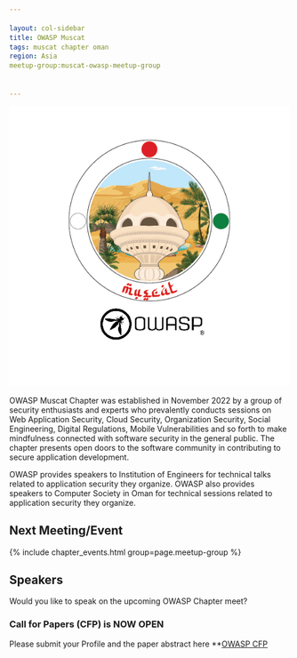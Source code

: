 ```yaml
---

layout: col-sidebar
title: OWASP Muscat
tags: muscat chapter oman
region: Asia
meetup-group:muscat-owasp-meetup-group


---
```



![Owasp Muscat Chapter](assets/images/logo.jpg "Owasp Muscat Chapter")

OWASP Muscat Chapter was established in November 2022 by a group of security enthusiasts and experts who prevalently conducts sessions on Web Application Security, Cloud Security, Organization Security, Social Engineering, Digital Regulations, Mobile Vulnerabilities and so forth to make mindfulness connected with software security in the general public. The chapter presents open doors to the software community in contributing to secure application development.

OWASP provides speakers to Institution of Engineers for technical talks related to application security they organize. OWASP also provides speakers to Computer Society in Oman for technical sessions related to application security they organize.


Next Meeting/Event <!-- You should keep this section as it will populate your meetup events -->
---------------------
{% include chapter_events.html group=page.meetup-group %}

## Speakers

Would you like to speak on the upcoming OWASP Chapter meet?

### Call for Papers (CFP) is NOW OPEN

Please submit your Profile and the paper abstract here **[OWASP CFP](mailto:ananthakrishnan.krishnakumarsreeja@owasp.org)

